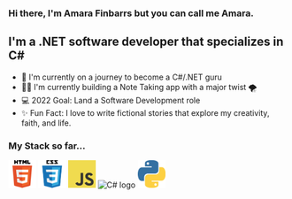 ### Hi there, I'm Amara Finbarrs but you can call me Amara.

## I'm a .NET software developer that specializes in C#
- 👑 I'm currently on a journey to become a C#/.NET guru
- ✍🏽 I'm currently building a Note Taking app with a major twist 🌪
- 💻 2022 Goal: Land a Software Development role
- ✨ Fun Fact: I love to write fictional stories that explore my creativity, faith, and life.

### My Stack so far...

<img src="Images\html5-icon.png" alt="HTML5 logo" width="50" height="50" /> <img src="Images\css.png" alt="CSS logo" width="50" height="50" /> <img src="Images\JavaScript-logo.png" alt="JS logo" width="50" height="50" /> <img src="Images/c# logo.png" alt="C# logo" width="50" height="50" /> <img src="Images\python-2.png" alt="Python logo" width="50" height="50" />


